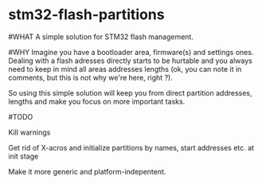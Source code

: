 # stm32-flash-partitions

#WHAT
A simple solution for STM32 flash management.

#WHY
Imagine you have a bootloader area, firmware(s) and settings ones.
Dealing with a flash adresses directly starts to be hurtable and
you always need to keep in mind all areas addresses lengths
(ok, you can note it in comments, but this is not why we're here, right ?).


So using this simple solution will keep you from direct partition addresses, lengths and
make you focus on more important tasks.

#TODO

Kill warnings


Get rid of X-acros and initialize partitions by names, start addresses etc. at init stage


Make it more generic and platform-indepentent.




